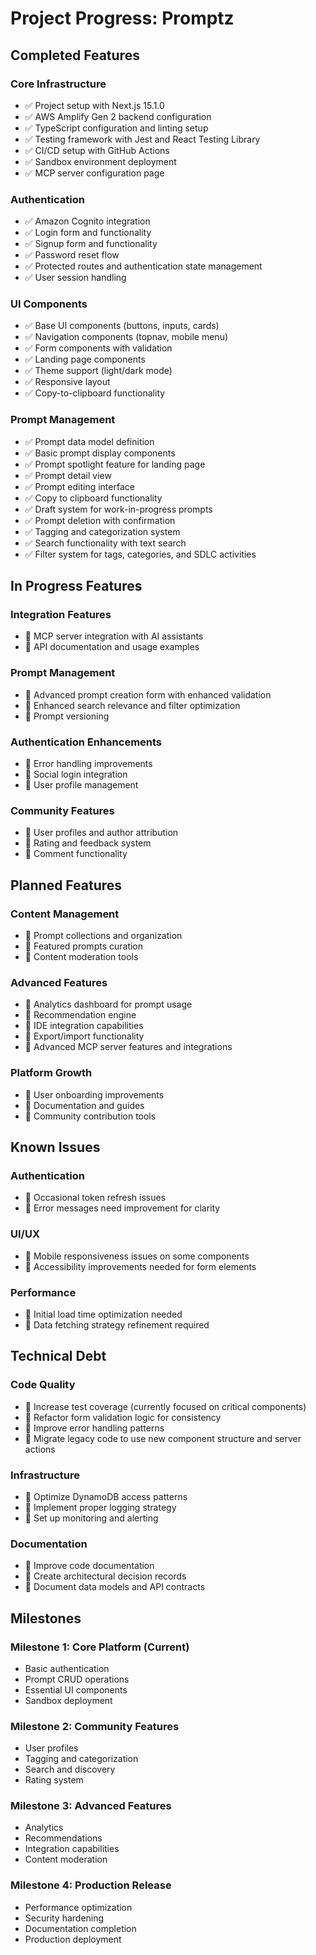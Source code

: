 # Project Progress: Promptz

## Completed Features

### Core Infrastructure

- ✅ Project setup with Next.js 15.1.0
- ✅ AWS Amplify Gen 2 backend configuration
- ✅ TypeScript configuration and linting setup
- ✅ Testing framework with Jest and React Testing Library
- ✅ CI/CD setup with GitHub Actions
- ✅ Sandbox environment deployment
- ✅ MCP server configuration page

### Authentication

- ✅ Amazon Cognito integration
- ✅ Login form and functionality
- ✅ Signup form and functionality
- ✅ Password reset flow
- ✅ Protected routes and authentication state management
- ✅ User session handling

### UI Components

- ✅ Base UI components (buttons, inputs, cards)
- ✅ Navigation components (topnav, mobile menu)
- ✅ Form components with validation
- ✅ Landing page components
- ✅ Theme support (light/dark mode)
- ✅ Responsive layout
- ✅ Copy-to-clipboard functionality

### Prompt Management

- ✅ Prompt data model definition
- ✅ Basic prompt display components
- ✅ Prompt spotlight feature for landing page
- ✅ Prompt detail view
- ✅ Prompt editing interface
- ✅ Copy to clipboard functionality
- ✅ Draft system for work-in-progress prompts
- ✅ Prompt deletion with confirmation
- ✅ Tagging and categorization system
- ✅ Search functionality with text search
- ✅ Filter system for tags, categories, and SDLC activities

## In Progress Features

### Integration Features

- 🔄 MCP server integration with AI assistants
- 🔄 API documentation and usage examples

### Prompt Management

- 🔄 Advanced prompt creation form with enhanced validation
- 🔄 Enhanced search relevance and filter optimization
- 🔄 Prompt versioning

### Authentication Enhancements

- 🔄 Error handling improvements
- 🔄 Social login integration
- 🔄 User profile management

### Community Features

- 🔄 User profiles and author attribution
- 🔄 Rating and feedback system
- 🔄 Comment functionality

## Planned Features

### Content Management

- 📝 Prompt collections and organization
- 📝 Featured prompts curation
- 📝 Content moderation tools

### Advanced Features

- 📝 Analytics dashboard for prompt usage
- 📝 Recommendation engine
- 📝 IDE integration capabilities
- 📝 Export/import functionality
- 📝 Advanced MCP server features and integrations

### Platform Growth

- 📝 User onboarding improvements
- 📝 Documentation and guides
- 📝 Community contribution tools

## Known Issues

### Authentication

- 🐛 Occasional token refresh issues
- 🐛 Error messages need improvement for clarity

### UI/UX

- 🐛 Mobile responsiveness issues on some components
- 🐛 Accessibility improvements needed for form elements

### Performance

- 🐛 Initial load time optimization needed
- 🐛 Data fetching strategy refinement required

## Technical Debt

### Code Quality

- 🔧 Increase test coverage (currently focused on critical components)
- 🔧 Refactor form validation logic for consistency
- 🔧 Improve error handling patterns
- 🔧 Migrate legacy code to use new component structure and server actions

### Infrastructure

- 🔧 Optimize DynamoDB access patterns
- 🔧 Implement proper logging strategy
- 🔧 Set up monitoring and alerting

### Documentation

- 🔧 Improve code documentation
- 🔧 Create architectural decision records
- 🔧 Document data models and API contracts

## Milestones

### Milestone 1: Core Platform (Current)

- Basic authentication
- Prompt CRUD operations
- Essential UI components
- Sandbox deployment

### Milestone 2: Community Features

- User profiles
- Tagging and categorization
- Search and discovery
- Rating system

### Milestone 3: Advanced Features

- Analytics
- Recommendations
- Integration capabilities
- Content moderation

### Milestone 4: Production Release

- Performance optimization
- Security hardening
- Documentation completion
- Production deployment
